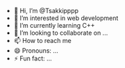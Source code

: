 - 👋 Hi, I’m @Tsakkipppp
- 👀 I’m interested in web development
- 🌱 I’m currently learning C++
- 💞️ I’m looking to collaborate on ...
- 📫 How to reach me 
- 😄 Pronouns: ...
- ⚡ Fun fact: ...

<!---
Tsakkipppp/Tsakkipppp is a ✨ special ✨ repository because its `README.md` (this file) appears on your GitHub profile.
You can click the Preview link to take a look at your changes.
--->
